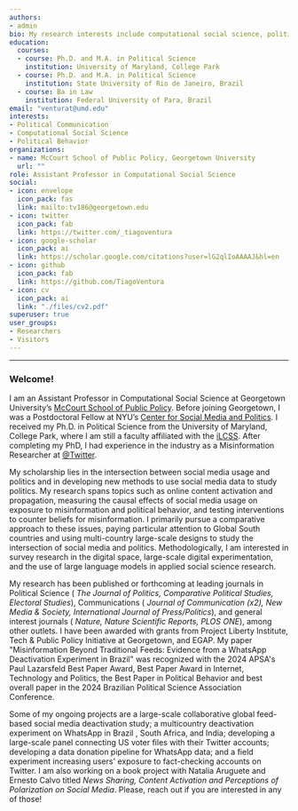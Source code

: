 ```yaml
---
authors:
- admin
bio: My research interests include computational social science, political communication and political behavior in Latin America. 
education:
  courses:
  - course: Ph.D. and M.A. in Political Science
    institution: University of Maryland, College Park
  - course: Ph.D. and M.A. in Political Science
    institution: State University of Rio de Janeiro, Brazil
  - course: Ba in Law
    institution: Federal University of Para, Brazil
email: "venturat@umd.edu"
interests:
- Political Communication
- Computational Social Science
- Political Behavior
organizations:
- name: McCourt School of Public Policy, Georgetown University
  url: ""
role: Assistant Professor in Computational Social Science
social:
- icon: envelope
  icon_pack: fas
  link: mailto:tv186@georgetown.edu
- icon: twitter
  icon_pack: fab
  link: https://twitter.com/_tiagoventura
- icon: google-scholar
  icon_pack: ai
  link: https://scholar.google.com/citations?user=lG2qlIoAAAAJ&hl=en
- icon: github
  icon_pack: fab
  link: https://github.com/TiagoVentura
- icon: cv
  icon_pack: ai
  link: "./files/cv2.pdf"
superuser: true
user_groups:
- Researchers
- Visitors
---
```


<hr>


### Welcome!
<!-- Google tag (gtag.js) -->
<script async src="https://www.googletagmanager.com/gtag/js?id=G-NC4JB8T01M"></script>
<script>
  window.dataLayer = window.dataLayer || [];
  function gtag(){dataLayer.push(arguments);}
  gtag('js', new Date());

  gtag('config', 'G-NC4JB8T01M');
</script>

I am an Assistant Professor in Computational Social Science at Georgetown University’s [McCourt School of Public Policy](https://mccourt.georgetown.edu/). Before joining Georgetown, I was a Postdoctoral Fellow at NYU’s [Center for Social Media and Politics](https://csmapnyu.org/). I received my Ph.D. in Political Science from the University of Maryland, College Park, where I am still a faculty affiliated with the [iLCSS](https://ilcss.umd.edu/). After completing my PhD, I had experience in the industry as a Misinformation Researcher at  [@Twitter](https://twitter.com/TwitterResearch). 

My scholarship lies in the intersection between social media usage and politics and in developing new methods to use social media data to study politics. My research spans topics such as online content activation and propagation, measuring the causal effects of social media usage on exposure to misinformation and political behavior, and testing interventions to counter beliefs for misinformation. I primarily pursue a comparative approach to these issues, paying particular attention to Global South countries and using multi-country large-scale designs to study the intersection of social media and politics. Methodologically, I am interested in survey research in the digital space, large-scale digital experimentation, and the use of large language models in applied social science research.

My research has been published or forthcoming at leading journals in Political Science ( _The Journal of Politics, Comparative Political Studies, Electoral Studies_), Communications ( _Journal of Communication (x2),  New Media & Society, International Journal of Press/Politics_), and general interest journals ( _Nature, Nature Scientific Reports, PLOS ONE_),  among other outlets. I have been awarded with grants from Project Liberty Institute, Tech & Public Policy Initiative at Georgetown, and EGAP. My paper "Misinformation Beyond Traditional Feeds: Evidence from a WhatsApp Deactivation Experiment in Brazil" was recognized with the 2024 APSA's Paul Lazarsfeld Best Paper Award, Best Paper Award in Internet, Technology and Politics, the Best Paper in Political Behavior and best overall paper in the 2024 Brazilian Political Science Association Conference. 

Some of my ongoing projects are a large-scale collaborative global feed-based social media deactivation study; a multicountry deactivation experiment on WhatsApp in Brazil , South Africa, and India; developing a large-scale panel connecting US voter files with their Twitter accounts; developing a data donation pipeline for WhatsApp data;  and a field experiment increasing users' exposure to fact-checking accounts on Twitter. I am also working on a book project with Natalia Aruguete and Ernesto Calvo titled *News Sharing, Content Activation and Perceptions of Polarization on Social Media*. Please, reach out if you are interested in any of those!

<!-- My recent work was awarded a large research grant from the Tech & Public Policy program at Georgetown’s McCourt School to conduct multi-country field experiments focusing on the effects of misinformation exposure through social media messaging apps on beliefs for misinformation and political attitudes in the Global South.  In addition, I am working on a book project with Natalia Aruguete and Ernesto Calvo titled *News Sharing, Content Activation and Perceptions of Polarization on Social Media  You can download my [CV here](https://venturatiago.com/files/cv.pdf), or visit the [research page](https://venturatiago.com/talk/) for drafts of working papers currently under review.. 

My research has been published at the _Journal of Communication, Comparative Political Studies, PLOS ONE, International Journal of Press/Politics, Electoral Studies_, among other influential academic journals. I  You can download my [CV here](https://venturatiago.com/files/cv.pdf), or visit the [research page](https://venturatiago.com/talk/) for drafts of working papers currently under review. -->

<!--I am a proud native of the North of Brazil, born and raised in Belém, the largest city in the Brazilian Amazon Rainforest Region. Before moving to the United States, I lived for many years in Rio de Janeiro, Brazil, which is the most fun and beautiful city in the world. Like most Brazilians, I am is passionate about soccer, coffee, and samba. 

<!--I am a computational social scientist exploring substantive issues on political communication and political behavior. My substantive work in political communication focuses on content activation, news sharing, misinformation, and polarization on social media. I explore these issues primarily in Latin American countries. Methodologically, I am interested in online field and survey experiments, network models to deal with big data, and applications of natural language processing to social science problems. My comparative political behavior work explores issues of criminal violence and inequality in Latin America.--> 

<!-- I am currently working on a book project with Natalia Aruguete and Ernesto Calvo titled *News Sharing, Content Activation and Perceptions of Polarization on Social Media*. Our work combines computational modeling with social media data, several survey digital experiments and qualitative analysis across four different countries, Brazil, Argentina, United States and Mexico. The book project is a follow-up from our article "[News by Popular Demand](https://journals.sagepub.com/doi/abs/10.1177/19401612211057068)" recently published at the International Journal of Press/Politics. 

<!--Our book project develops a novel theoretical explanation for the intricate connection between perceptions of heightened polarization in social media discourses and the mixed empirical evidence of users' sorting in these plataforms. Instead of focusing on the formation of online echo-chambers (sorting), our theory discusses how social media bubbles may emerge from different propensities of partisan users' to share content on social media and its upstream effects on perceived polarization.
My dissertation research focuses on criminal violence and political behavior in Latin America: how citizens make strategic decisions about security policies in violent democracies, how exposure to crime affects citizens'willingness to invest in security, and how these concerns ultimately enter into the electoral arena via support for candidates campaigning on tough-on-crime policies.-->

<!-- I earned a Ph.D. in Political Science at the University of Maryland College Park (2022), a Master's and a Ph.D. degree in Political Science from the State University of Rio de Janeiro, Brazil. I am a proud native of the North of Brazil, from the city of Belém. But, before moving to the United States, I developed some affection for the beautiful city of Rio de Janeiro. 

<!-- I am also passionate about teaching and sharing my experience working on computational social science with other colleagues.  I have taught several workshops at both graduate and undergraduate levels, including a full semester seminar on [Introduction to Computational Social Science](https://fgvintrocss.netlify.app/) to undergraduate students. I was also the organizer of the first [Summer Institute in Computational Social Science in Brazil](https://sicss.io/2021/fgv-dapp-brazil/) during Summer 2021. 

<!---  Bem-vindo ao meu site!

Sou aluno de doutorado em Ciência Política na Universidade de Maryland, College Park, Estados Unidos. Minha pesquisa foca em economica política comparada e comportamento político. Minha tese propõe um modelo teórico para compreender efeito de desigualdade econômica e victimização em preferencias por políticas de segurança na América Latina. No Brasil, obtive os títulos de  Mestrado e Doutorado em Ciência Política no IESP-UERJ. Minha agenda de pesquisa focou-se principalmente em formas de medir efetividade de experiências participativas e partidos politicos.  Confira neste link os materiais do workshop [Acessando dados da web em R](https://tiagoventura.github.io/workshop_ufpa/) que ofertei na minha alma-mater, Universidade Federal do Para. -->

